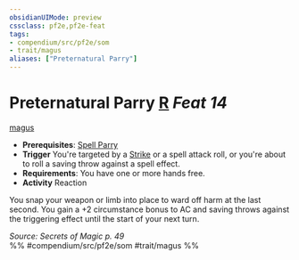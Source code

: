 ```yaml
---
obsidianUIMode: preview
cssclass: pf2e,pf2e-feat
tags:
- compendium/src/pf2e/som
- trait/magus
aliases: ["Preternatural Parry"]
---
```

# Preternatural Parry  [R](rules/core-rulebook/chapter-9-playing-the-game.md#Actions "Reaction") *Feat 14*  
[magus](rules/traits/magus-som.md)  

- **Prerequisites**: [Spell Parry](compendium/feats/spell-parry-som.md)
- **Trigger** You're targeted by a [Strike](rules/actions/strike.md) or a spell attack roll, or you're about to roll a saving throw against a spell effect.
- **Requirements**: You have one or more hands free.
- **Activity** Reaction

You snap your weapon or limb into place to ward off harm at the last second. You gain a +2 circumstance bonus to AC and saving throws against the triggering effect until the start of your next turn.

*Source: Secrets of Magic p. 49*  
%% #compendium/src/pf2e/som #trait/magus %%